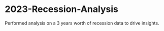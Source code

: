 # 2023-Recession-Analysis
Performed analysis on a 3 years worth of recession data to drive insights.
